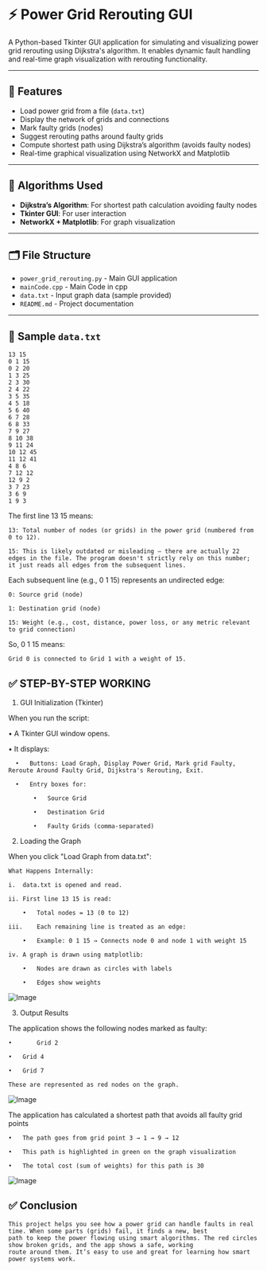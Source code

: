 # ⚡ Power Grid Rerouting GUI

A Python-based Tkinter GUI application for simulating and visualizing power grid rerouting using Dijkstra's algorithm. It enables dynamic fault handling and real-time graph visualization with rerouting functionality.

---

## 🚀 Features

- Load power grid from a file (`data.txt`)
- Display the network of grids and connections
- Mark faulty grids (nodes)
- Suggest rerouting paths around faulty grids
- Compute shortest path using Dijkstra’s algorithm (avoids faulty nodes)
- Real-time graphical visualization using NetworkX and Matplotlib

---

## 🧠 Algorithms Used

- **Dijkstra’s Algorithm**: For shortest path calculation avoiding faulty nodes
- **Tkinter GUI**: For user interaction
- **NetworkX + Matplotlib**: For graph visualization

---

## 🗂️ File Structure

- `power_grid_rerouting.py` - Main GUI application
- `mainCode.cpp` - Main Code in cpp
- `data.txt` - Input graph data (sample provided)
- `README.md` - Project documentation

---

## 📝 Sample `data.txt`
```
13 15
0 1 15
0 2 20
1 3 25
2 3 30
2 4 22
3 5 35
4 5 18
5 6 40
6 7 28
6 8 33
7 9 27
8 10 38
9 11 24
10 12 45
11 12 41
4 8 6
7 12 12
12 9 2
3 7 23
3 6 9
1 9 3
```


The first line 13 15 means:
```
13: Total number of nodes (or grids) in the power grid (numbered from 0 to 12).
```
```
15: This is likely outdated or misleading — there are actually 22 edges in the file. The program doesn't strictly rely on this number; it just reads all edges from the subsequent lines.
```

Each subsequent line (e.g., 0 1 15) represents an undirected edge:
```
0: Source grid (node)
```
```
1: Destination grid (node)
```
```
15: Weight (e.g., cost, distance, power loss, or any metric relevant to grid connection)
```
So, 0 1 15 means:
```
Grid 0 is connected to Grid 1 with a weight of 15.
```


## ✅ STEP-BY-STEP WORKING

1. GUI Initialization (Tkinter)

When you run the script:<br>

•	A Tkinter GUI window opens.

•	It displays:

      •   Buttons: Load Graph, Display Power Grid, Mark grid Faulty, Reroute Around Faulty Grid, Dijkstra's Rerouting, Exit.
      
	  •   Entry boxes for:
   
           •   Source Grid
	   
	       •   Destination Grid
	
	       •   Faulty Grids (comma-separated)

2. Loading the Graph

When you click "Load Graph from data.txt":
```
What Happens Internally:

i.	data.txt is opened and read.

ii.	First line 13 15 is read:

	•	Total nodes = 13 (0 to 12)

iii.	Each remaining line is treated as an edge:

	•	Example: 0 1 15 → Connects node 0 and node 1 with weight 15

iv.	A graph is drawn using matplotlib:

	•	Nodes are drawn as circles with labels

	•	Edges show weights
```

![Image](https://github.com/user-attachments/assets/1d2ed770-dec9-4917-87f7-ad10f9b05a6f)

3. Output Results

The application shows the following nodes marked as faulty:
```
•       Grid 2

•	Grid 4

•	Grid 7

These are represented as red nodes on the graph.
```

![Image](https://github.com/user-attachments/assets/2f8801f7-5754-4e78-b0ba-b55a3da98205)

The application has calculated a shortest path that avoids all faulty grid points
```
•	The path goes from grid point 3 → 1 → 9 → 12

•	This path is highlighted in green on the graph visualization

•	The total cost (sum of weights) for this path is 30
```

![Image](https://github.com/user-attachments/assets/ed2f6203-4874-4aaf-95f8-6d776179ffb1)

## ✅ Conclusion
```
This project helps you see how a power grid can handle faults in real time. When some parts (grids) fail, it finds a new, best
path to keep the power flowing using smart algorithms. The red circles show broken grids, and the app shows a safe, working
route around them. It’s easy to use and great for learning how smart power systems work.
```
